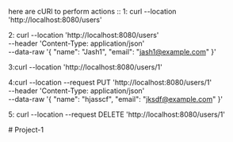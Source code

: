 here are cURl to perform actions ::
1: curl --location 'http://localhost:8080/users'

2: curl --location 'http://localhost:8080/users' \
--header 'Content-Type: application/json' \
--data-raw '{
    "name": "Jash1",
    "email": "jash1@example.com"
}'

3:curl --location 'http://localhost:8080/users/1'

4:curl --location --request PUT 'http://localhost:8080/users/1' \
--header 'Content-Type: application/json' \
--data-raw '{
    "name": "hjasscf",
    "email": "jksdf@example.com"
}'

5:  curl --location --request DELETE 'http://localhost:8080/users/1'

#   P r o j e c t - 1  
 